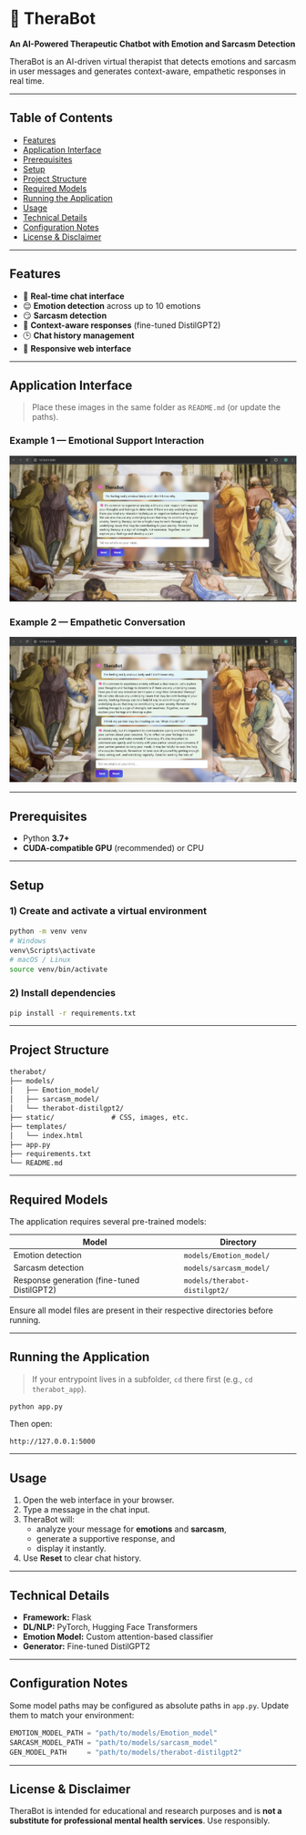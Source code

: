 # 🧠 TheraBot
**An AI-Powered Therapeutic Chatbot with Emotion and Sarcasm Detection**

TheraBot is an AI-driven virtual therapist that detects emotions and sarcasm in user messages and generates context-aware, empathetic responses in real time.

---

## Table of Contents
- [Features](#features)
- [Application Interface](#application-interface)
- [Prerequisites](#prerequisites)
- [Setup](#setup)
- [Project Structure](#project-structure)
- [Required Models](#required-models)
- [Running the Application](#running-the-application)
- [Usage](#usage)
- [Technical Details](#technical-details)
- [Configuration Notes](#configuration-notes)
- [License & Disclaimer](#license--disclaimer)

---

## Features
- 💬 **Real-time chat interface**
- 😌 **Emotion detection** across up to 10 emotions
- 😏 **Sarcasm detection**
- 🧠 **Context-aware responses** (fine-tuned DistilGPT2)
- 🕒 **Chat history management**
- 📱 **Responsive web interface**

---

## Application Interface

> Place these images in the same folder as `README.md` (or update the paths).

### Example 1 — Emotional Support Interaction  
![TheraBot Interface](Screenshot%202025-04-24%20132215.png)

### Example 2 — Empathetic Conversation  
![TheraBot UI 2](Screenshot%202025-04-24%20132321.png)

---

## Prerequisites
- Python **3.7+**
- **CUDA-compatible GPU** (recommended) or CPU

---

## Setup

### 1) Create and activate a virtual environment
```bash
python -m venv venv
# Windows
venv\Scripts\activate
# macOS / Linux
source venv/bin/activate
```

### 2) Install dependencies
```bash
pip install -r requirements.txt
```

---

## Project Structure
```
therabot/
├── models/
│   ├── Emotion_model/
│   ├── sarcasm_model/
│   └── therabot-distilgpt2/
├── static/              # CSS, images, etc.
├── templates/
│   └── index.html
├── app.py
├── requirements.txt
└── README.md
```

---

## Required Models
The application requires several pre-trained models:

| Model | Directory |
| --- | --- |
| Emotion detection | `models/Emotion_model/` |
| Sarcasm detection | `models/sarcasm_model/` |
| Response generation (fine-tuned DistilGPT2) | `models/therabot-distilgpt2/` |

Ensure all model files are present in their respective directories before running.

---

## Running the Application

> If your entrypoint lives in a subfolder, `cd` there first (e.g., `cd therabot_app`).

```bash
python app.py
```

Then open:
```
http://127.0.0.1:5000
```

---

## Usage
1. Open the web interface in your browser.  
2. Type a message in the chat input.  
3. TheraBot will:
   - analyze your message for **emotions** and **sarcasm**,
   - generate a supportive response, and
   - display it instantly.  
4. Use **Reset** to clear chat history.

---

## Technical Details
- **Framework:** Flask  
- **DL/NLP:** PyTorch, Hugging Face Transformers  
- **Emotion Model:** Custom attention-based classifier  
- **Generator:** Fine-tuned DistilGPT2

---

## Configuration Notes
Some model paths may be configured as absolute paths in `app.py`. Update them to match your environment:
```python
EMOTION_MODEL_PATH = "path/to/models/Emotion_model"
SARCASM_MODEL_PATH = "path/to/models/sarcasm_model"
GEN_MODEL_PATH     = "path/to/models/therabot-distilgpt2"
```

---

## License & Disclaimer
TheraBot is intended for educational and research purposes and is **not a substitute for professional mental health services**. Use responsibly.
